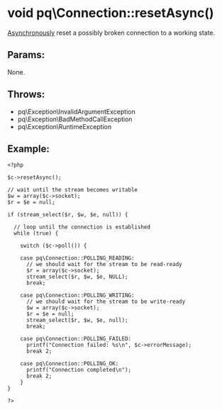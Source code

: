 # void pq\Connection::resetAsync()

[Asynchronously](pq/Connection/:%20Asynchronous%20Usage) reset a possibly broken connection to a working state.

## Params:

None.

## Throws:

* pq\Exception\InvalidArgumentException
* pq\Exception\BadMethodCallException
* pq\Exception\RuntimeException


## Example:

	<?php

	$c->resetAsync();

	// wait until the stream becomes writable
	$w = array($c->socket);
	$r = $e = null;
	
	if (stream_select($r, $w, $e, null)) {
	
	  // loop until the connection is established
	  while (true) {
	  
		switch ($c->poll()) {
		
		case pq\Connection::POLLING_READING:
		  // we should wait for the stream to be read-ready
		  $r = array($c->socket);
		  stream_select($r, $w, $e, NULL);
		  break;

		case pq\Connection::POLLING_WRITING:
		  // we should wait for the stream to be write-ready
		  $w = array($c->socket);
		  $r = $e = null;
		  stream_select($r, $w, $e, null);
		  break;

		case pq\Connection::POLLING_FAILED:
		  printf("Connection failed: %s\n", $c->errorMessage);
		  break 2;

		case pq\Connection::POLLING_OK:
		  printf("Connection completed\n");
		  break 2;
		}
	}
	
	?>

